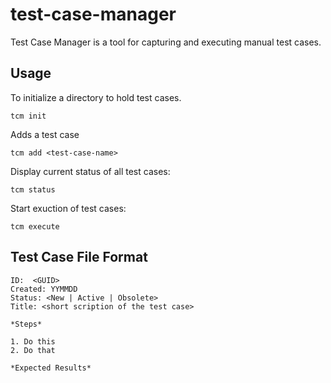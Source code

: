 # test-case-manager

Test Case Manager is a tool for capturing and executing manual test cases.  

## Usage

To initialize a directory to hold test cases.

	tcm init

Adds a test case

	tcm add <test-case-name>

Display current status of all test cases:

	tcm status

Start exuction of test cases:

	tcm execute

## Test Case File Format

	ID:  <GUID>
	Created: YYMMDD
	Status: <New | Active | Obsolete>
	Title: <short scription of the test case>

	*Steps*

	1. Do this
	2. Do that

	*Expected Results*

